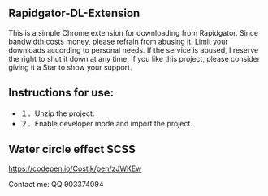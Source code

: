 ## Rapidgator-DL-Extension


This is a simple Chrome extension for downloading from Rapidgator. Since bandwidth costs money, please refrain from abusing it. Limit your downloads according to personal needs. If the service is abused, I reserve the right to shut it down at any time. If you like this project, please consider giving it a Star to show your support.

## Instructions for use:

* １．Unzip the project.
* ２．Enable developer mode and import the project.


## Water circle effect SCSS
https://codepen.io/Costik/pen/zJWKEw

Contact me: QQ 903374094
